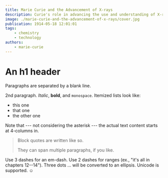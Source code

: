 ```yaml
---
title: Marie Curie and the Advancement of X-rays
description: Curie's role in advancing the use and understanding of X-rays in medicine.
image: ./marie-curie-and-the-advancement-of-x-rays/cover.jpg
publication: 1914-05-18 12:01:01
tags: 
    - chemistry
    - technology
authors: 
    - marie-curie
---
```




# An h1 header

Paragraphs are separated by a blank line.

2nd paragraph. *Italic*, **bold**, and `monospace`. Itemized lists
look like:

  * this one
  * that one
  * the other one

Note that --- not considering the asterisk --- the actual text
content starts at 4-columns in.

> Block quotes are
> written like so.
>
> They can span multiple paragraphs,
> if you like.

Use 3 dashes for an em-dash. Use 2 dashes for ranges (ex., "it's all
in chapters 12--14"). Three dots ... will be converted to an ellipsis.
Unicode is supported. ☺
